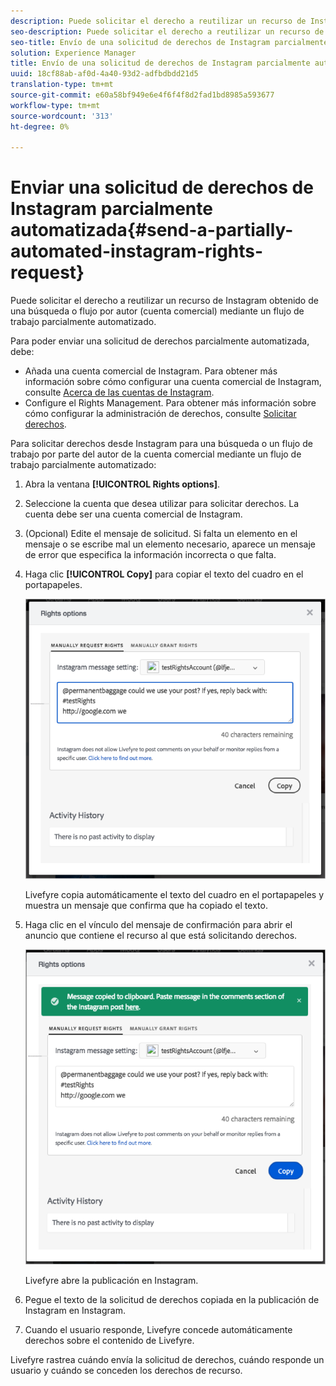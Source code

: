 ```yaml
---
description: Puede solicitar el derecho a reutilizar un recurso de Instagram obtenido de una búsqueda o flujo por autor (cuenta comercial) mediante un flujo de trabajo parcialmente automatizado.
seo-description: Puede solicitar el derecho a reutilizar un recurso de Instagram obtenido de una búsqueda o flujo por autor (cuenta comercial) mediante un flujo de trabajo parcialmente automatizado.
seo-title: Envío de una solicitud de derechos de Instagram parcialmente automatizada
solution: Experience Manager
title: Envío de una solicitud de derechos de Instagram parcialmente automatizada
uuid: 18cf88ab-af0d-4a40-93d2-adfbdbdd21d5
translation-type: tm+mt
source-git-commit: e60a58bf949e6e4f6f4f8d2fad1bd8985a593677
workflow-type: tm+mt
source-wordcount: '313'
ht-degree: 0%

---
```



# Enviar una solicitud de derechos de Instagram parcialmente automatizada{#send-a-partially-automated-instagram-rights-request}

Puede solicitar el derecho a reutilizar un recurso de Instagram obtenido de una búsqueda o flujo por autor (cuenta comercial) mediante un flujo de trabajo parcialmente automatizado.

Para poder enviar una solicitud de derechos parcialmente automatizada, debe:

* Añada una cuenta comercial de Instagram. Para obtener más información sobre cómo configurar una cuenta comercial de Instagram, consulte [Acerca de las cuentas de Instagram](../c-users-creating-accounts-with-studio-access/t-configure-social-accout-instagram/c-about-instagram-accounts.md#c_about_instagram_accounts).
* Configure el Rights Management. Para obtener más información sobre cómo configurar la administración de derechos, consulte [Solicitar derechos](../c-how-requesting-rights-works/c-how-requesting-rights-works.md#c_how_requesting_rights_works).

Para solicitar derechos desde Instagram para una búsqueda o un flujo de trabajo por parte del autor de la cuenta comercial mediante un flujo de trabajo parcialmente automatizado:

1. Abra la ventana **[!UICONTROL Rights options]**.
1. Seleccione la cuenta que desea utilizar para solicitar derechos. La cuenta debe ser una cuenta comercial de Instagram.
1. (Opcional) Edite el mensaje de solicitud. Si falta un elemento en el mensaje o se escribe mal un elemento necesario, aparece un mensaje de error que especifica la información incorrecta o que falta.
1. Haga clic **[!UICONTROL Copy]** para copiar el texto del cuadro en el portapapeles.

   ![](assets/rr_insta_workaround1.png)

   Livefyre copia automáticamente el texto del cuadro en el portapapeles y muestra un mensaje que confirma que ha copiado el texto.

1. Haga clic en el vínculo del mensaje de confirmación para abrir el anuncio que contiene el recurso al que está solicitando derechos.

   ![](assets/rr_insta_workaround2.png)

   Livefyre abre la publicación en Instagram.

1. Pegue el texto de la solicitud de derechos copiada en la publicación de Instagram en Instagram.
1. Cuando el usuario responde, Livefyre concede automáticamente derechos sobre el contenido de Livefyre.

Livefyre rastrea cuándo envía la solicitud de derechos, cuándo responde un usuario y cuándo se conceden los derechos de recurso.
